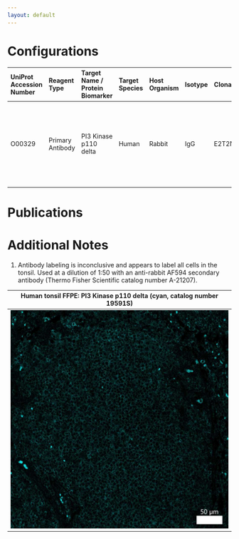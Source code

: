 ```yaml
---
layout: default
---
```


# Configurations

| UniProt Accession Number   | Reagent Type     | Target Name / Protein Biomarker   | Target Species   | Host Organism   | Isotype   | Clonality   | Vendor                    | Catalog Number   | Conjugate    | RRID   | Availability   | Method                 | Tissue Preservation   | Target Tissue   | Tissue State   | Detergent         | Antigen Retrieval Conditions                                                               | Dye Inactivation Conditions   | Recommend   | Agree                                                        | Disagree   | Contributor                                                  | Notes       |
|:---------------------------|:-----------------|:----------------------------------|:-----------------|:----------------|:----------|:------------|:--------------------------|:-----------------|:-------------|:-------|:---------------|:-----------------------|:----------------------|:----------------|:---------------|:------------------|:-------------------------------------------------------------------------------------------|:------------------------------|:------------|:-------------------------------------------------------------|:-----------|:-------------------------------------------------------------|:------------|
| O00329                     | Primary Antibody | PI3 Kinase p110 delta             | Human            | Rabbit          | IgG       | E2T2N       | Cell Signaling Technology | 19591S           | Unconjugated | NA     | Stock          | Multiplexed 2D Imaging | FFPE                  | Tonsil          | NA             | 0.3% Triton-X-100 | pH 6 for 30 minutes ER1 (AR9961) and pH 9 for 30 minutes ER2 (AR9640) using the Leica Bond | NA                            | No          | [0000-0003-4379-8967](https://orcid.org/0000-0003-4379-8967) | NA         | [0000-0003-4379-8967](https://orcid.org/0000-0003-4379-8967) | [1](#notes) |

# Publications



# Additional Notes

<a name="notes"></a>
1. Antibody labeling is inconclusive and appears to label all cells in the tonsil. Used at a dilution of 1:50 with an anti-rabbit AF594 secondary antibody (Thermo Fisher Scientific catalog number A-21207).

| Human tonsil FFPE: PI3 Kinase p110 delta (cyan, catalog number 19591S) |
|:-------:|
| ![](Tonsil_PI3Kinasep110AF594_CST_19591.jpg) |
